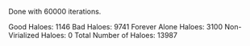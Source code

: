 Done with 60000 iterations.

Good Haloes: 1146
Bad Haloes: 9741
Forever Alone Haloes: 3100
Non-Virialized Haloes: 0
Total Number of Haloes: 13987


